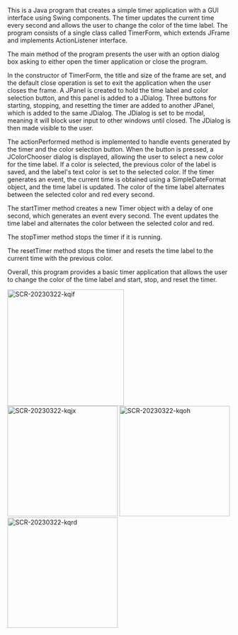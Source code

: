 This is a Java program that creates a simple timer application with a GUI interface using Swing components. The timer updates the current time every second and allows the user to change the color of the time label. The program consists of a single class called TimerForm, which extends JFrame and implements ActionListener interface.

The main method of the program presents the user with an option dialog box asking to either open the timer application or close the program.

In the constructor of TimerForm, the title and size of the frame are set, and the default close operation is set to exit the application when the user closes the frame. A JPanel is created to hold the time label and color selection button, and this panel is added to a JDialog. Three buttons for starting, stopping, and resetting the timer are added to another JPanel, which is added to the same JDialog. The JDialog is set to be modal, meaning it will block user input to other windows until closed. The JDialog is then made visible to the user.

The actionPerformed method is implemented to handle events generated by the timer and the color selection button. When the button is pressed, a JColorChooser dialog is displayed, allowing the user to select a new color for the time label. If a color is selected, the previous color of the label is saved, and the label's text color is set to the selected color. If the timer generates an event, the current time is obtained using a SimpleDateFormat object, and the time label is updated. The color of the time label alternates between the selected color and red every second.

The startTimer method creates a new Timer object with a delay of one second, which generates an event every second. The event updates the time label and alternates the color between the selected color and red.

The stopTimer method stops the timer if it is running.

The resetTimer method stops the timer and resets the time label to the current time with the previous color.

Overall, this program provides a basic timer application that allows the user to change the color of the time label and start, stop, and reset the timer.


<img width="263" alt="SCR-20230322-kqif" src="https://user-images.githubusercontent.com/116418444/226978782-71f5fe4a-6b84-439e-a168-c19d968ec186.png">
<img width="249" alt="SCR-20230322-kqjx" src="https://user-images.githubusercontent.com/116418444/226978853-170e09d7-7d50-4c7c-b9a7-777b6204ce65.png">
<img width="249" alt="SCR-20230322-kqoh" src="https://user-images.githubusercontent.com/116418444/226978923-4563779f-c023-4d03-97aa-960a8b43b5ef.png">
<img width="249" alt="SCR-20230322-kqrd" src="https://user-images.githubusercontent.com/116418444/226978936-1e01fd2a-9ea4-487a-85cd-f7a1bd0e9a0e.png">

